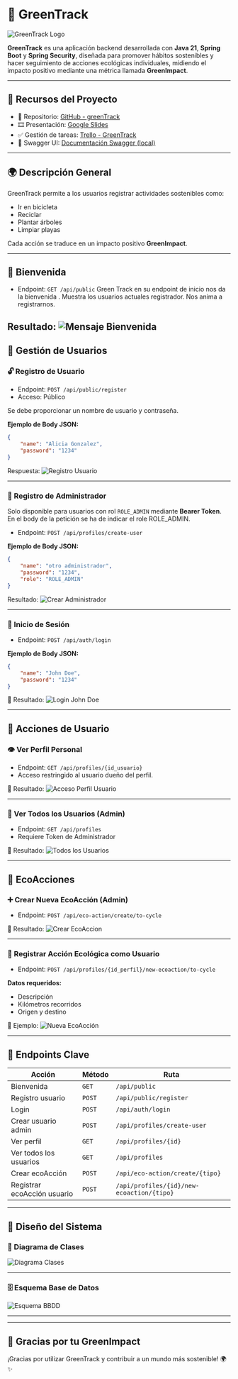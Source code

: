 
# 🌱 GreenTrack

![GreenTrack Logo](src/main/resources/img/GreenTrack.png)

**GreenTrack** es una aplicación backend desarrollada con **Java 21**, **Spring Boot** y **Spring Security**, diseñada para promover hábitos sostenibles y hacer seguimiento de acciones ecológicas individuales, midiendo el impacto positivo mediante una métrica llamada **GreenImpact**.

---

## 📎 Recursos del Proyecto

- 🔗 Repositorio: [GitHub - greenTrack](https://github.com/peterParker79/greenTrack)
- 🎞️ Presentación: [Google Slides](https://docs.google.com/presentation/d/e/2PACX-1vTTOlc0ChFb37zMRA5d2IKInCyXMlOZHsgtCLUjMXOfiO0tNxKbsuPadvBgzkQ8TaCWzH41ctWOcFqE/pub?start=false&loop=false&delayms=3000)
- ✅ Gestión de tareas: [Trello - GreenTrack](https://trello.com/b/R9eF2fVX/greentrack)
- 📘 Swagger UI: [Documentación Swagger (local)](http://localhost:8080/swagger-ui/index.html#)

---

## 🌍 Descripción General

GreenTrack permite a los usuarios registrar actividades sostenibles como:

- Ir en bicicleta
- Reciclar
- Plantar árboles
- Limpiar playas

Cada acción se traduce en un impacto positivo **GreenImpact**.

---
## 👋 Bienvenida 

- Endpoint: `GET /api/public`
Green Track en su endpoint de inicio nos da la bienvenida .
Muestra los usuarios actuales registrador.
Nos anima a registrarnos.

 Resultado:
![Mensaje Bienvenida](src/main/resources/img/Public_bienvenida.png)
--- 
## 👤 Gestión de Usuarios

### 🔓 Registro de Usuario

- Endpoint: `POST /api/public/register`
- Acceso: Público

Se debe proporcionar un nombre de usuario y contraseña.

**Ejemplo de Body JSON:**
```json
{
    "name": "Alicia Gonzalez",
    "password": "1234"
}
```

 Respuesta:
![Registro Usuario](src/main/resources/img/RegisterUserRoleUser.png)

---

### 🔐 Registro de Administrador

Solo disponible para usuarios con rol `ROLE_ADMIN` mediante **Bearer Token**.
En el body de la petición se ha de indicar el role ROLE_ADMIN.

- Endpoint: `POST /api/profiles/create-user`

**Ejemplo de Body JSON:**
```json
{
    "name": "otro administrador",
    "password": "1234",
    "role": "ROLE_ADMIN"
}
```

 Resultado:
![Crear Administrador](src/main/resources/img/resultadoCrearNuevoAdminsitrador.png)

---

### 🔑 Inicio de Sesión

- Endpoint: `POST /api/auth/login`

**Ejemplo de Body JSON:**
```json
{
    "name": "John Doe",
    "password": "1234"
}
```

📸 Resultado:
![Login John Doe](src/main/resources/img/LoginJohnDoe.png)

---

## 👤 Acciones de Usuario

### 👁️ Ver Perfil Personal

- Endpoint: `GET /api/profiles/{id_usuario}`
- Acceso restringido al usuario dueño del perfil.


📸 Resultado:
![Acceso Perfil Usuario](src/main/resources/img/accesoAperfilUsuarioID.png)

---

### 👥 Ver Todos los Usuarios (Admin)

- Endpoint: `GET /api/profiles`
- Requiere Token de Administrador

📸 Resultado:
![Todos los Usuarios](src/main/resources/img/MostrarTodosUsuario.png)

---

## 🌿 EcoAcciones

### ➕ Crear Nueva EcoAcción (Admin)

- Endpoint: `POST /api/eco-action/create/to-cycle`

📸 Resultado:
![Crear EcoAccion](src/main/resources/img/ecoAccionToCycle.png)

---

### 🚴 Registrar Acción Ecológica como Usuario

- Endpoint: `POST /api/profiles/{id_perfil}/new-ecoaction/to-cycle`

**Datos requeridos:**
- Descripción
- Kilómetros recorridos
- Origen y destino

📸 Ejemplo:
![Nueva EcoAcción](src/main/resources/img/NewEcoActionJohnDoeToCycle.png)

---

## 🏁 Endpoints Clave

| Acción | Método | Ruta |
|-------|--------|------|
| Bienvenida | `GET` | `/api/public` |
| Registro usuario | `POST` | `/api/public/register` |
| Login | `POST` | `/api/auth/login` |
| Crear usuario admin | `POST` | `/api/profiles/create-user` |
| Ver perfil | `GET` | `/api/profiles/{id}` |
| Ver todos los usuarios | `GET` | `/api/profiles` |
| Crear ecoAcción | `POST` | `/api/eco-action/create/{tipo}` |
| Registrar ecoAcción usuario | `POST` | `/api/profiles/{id}/new-ecoaction/{tipo}` |

---

## 📐 Diseño del Sistema

### 🧩 Diagrama de Clases

![Diagrama Clases](src/main/resources/img/diagramaClases.png)

---

### 🗄️ Esquema Base de Datos

![Esquema BBDD](src/main/resources/img/esquemaBBDD.png)

---



---

## 💚 Gracias por tu GreenImpact
¡Gracias por utilizar GreenTrack y contribuir a un mundo más sostenible! 🌍✨

